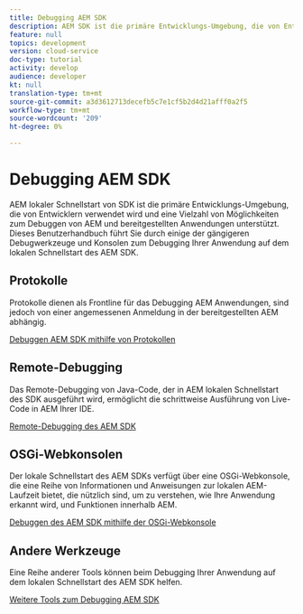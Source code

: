 ```yaml
---
title: Debugging AEM SDK
description: AEM SDK ist die primäre Entwicklungs-Umgebung, die von Entwicklern verwendet wird und eine Vielzahl von Möglichkeiten zum Debuggen AEM und bereitgestellter Anwendungen unterstützt.
feature: null
topics: development
version: cloud-service
doc-type: tutorial
activity: develop
audience: developer
kt: null
translation-type: tm+mt
source-git-commit: a3d3612713decefb5c7e1cf5b2d4d21afff0a2f5
workflow-type: tm+mt
source-wordcount: '209'
ht-degree: 0%

---
```



# Debugging AEM SDK

AEM lokaler Schnellstart von SDK ist die primäre Entwicklungs-Umgebung, die von Entwicklern verwendet wird und eine Vielzahl von Möglichkeiten zum Debuggen von AEM und bereitgestellten Anwendungen unterstützt. Dieses Benutzerhandbuch führt Sie durch einige der gängigeren Debugwerkzeuge und Konsolen zum Debugging Ihrer Anwendung auf dem lokalen Schnellstart des AEM SDK.

## Protokolle

Protokolle dienen als Frontline für das Debugging AEM Anwendungen, sind jedoch von einer angemessenen Anmeldung in der bereitgestellten AEM abhängig.

[Debuggen AEM SDK mithilfe von Protokollen](./logs.md)

## Remote-Debugging

Das Remote-Debugging von Java-Code, der in AEM lokalen Schnellstart des SDK ausgeführt wird, ermöglicht die schrittweise Ausführung von Live-Code in AEM Ihrer IDE.

[Remote-Debugging des AEM SDK](./remote-debugging.md)

## OSGi-Webkonsolen

Der lokale Schnellstart des AEM SDKs verfügt über eine OSGi-Webkonsole, die eine Reihe von Informationen und Anweisungen zur lokalen AEM-Laufzeit bietet, die nützlich sind, um zu verstehen, wie Ihre Anwendung erkannt wird, und Funktionen innerhalb AEM.

[Debuggen des AEM SDK mithilfe der OSGi-Webkonsole](./osgi-web-consoles.md)

## Andere Werkzeuge

Eine Reihe anderer Tools können beim Debugging Ihrer Anwendung auf dem lokalen Schnellstart des AEM SDK helfen.

[Weitere Tools zum Debugging AEM SDK](./other-tools.md)
